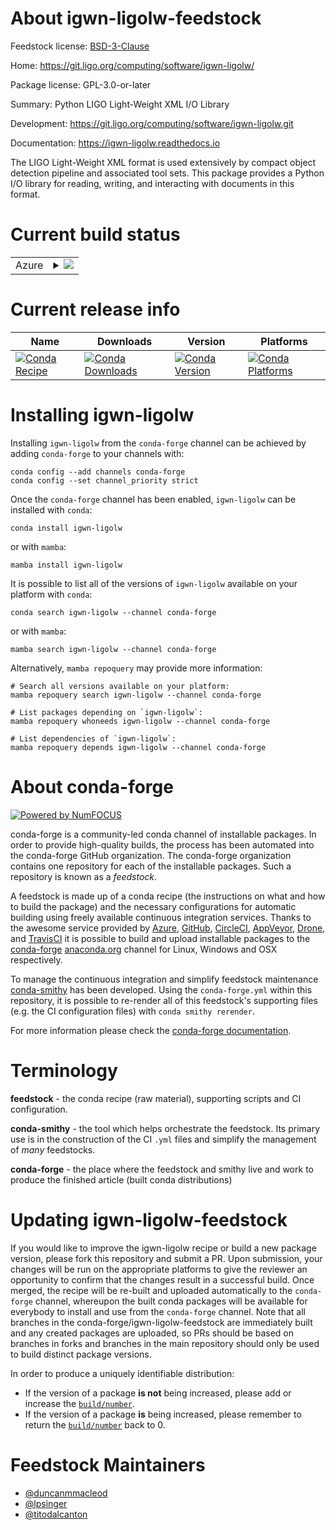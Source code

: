 About igwn-ligolw-feedstock
===========================

Feedstock license: [BSD-3-Clause](https://github.com/conda-forge/igwn-ligolw-feedstock/blob/main/LICENSE.txt)

Home: https://git.ligo.org/computing/software/igwn-ligolw/

Package license: GPL-3.0-or-later

Summary: Python LIGO Light-Weight XML I/O Library

Development: https://git.ligo.org/computing/software/igwn-ligolw.git

Documentation: https://igwn-ligolw.readthedocs.io

The LIGO Light-Weight XML format is used extensively by compact object
detection pipeline and associated tool sets.
This package provides a Python I/O library for reading, writing, and
interacting with documents in this format.


Current build status
====================


<table>
    
  <tr>
    <td>Azure</td>
    <td>
      <details>
        <summary>
          <a href="https://dev.azure.com/conda-forge/feedstock-builds/_build/latest?definitionId=24661&branchName=main">
            <img src="https://dev.azure.com/conda-forge/feedstock-builds/_apis/build/status/igwn-ligolw-feedstock?branchName=main">
          </a>
        </summary>
        <table>
          <thead><tr><th>Variant</th><th>Status</th></tr></thead>
          <tbody><tr>
              <td>linux_64_python3.10.____cpython</td>
              <td>
                <a href="https://dev.azure.com/conda-forge/feedstock-builds/_build/latest?definitionId=24661&branchName=main">
                  <img src="https://dev.azure.com/conda-forge/feedstock-builds/_apis/build/status/igwn-ligolw-feedstock?branchName=main&jobName=linux&configuration=linux%20linux_64_python3.10.____cpython" alt="variant">
                </a>
              </td>
            </tr><tr>
              <td>linux_64_python3.11.____cpython</td>
              <td>
                <a href="https://dev.azure.com/conda-forge/feedstock-builds/_build/latest?definitionId=24661&branchName=main">
                  <img src="https://dev.azure.com/conda-forge/feedstock-builds/_apis/build/status/igwn-ligolw-feedstock?branchName=main&jobName=linux&configuration=linux%20linux_64_python3.11.____cpython" alt="variant">
                </a>
              </td>
            </tr><tr>
              <td>linux_64_python3.12.____cpython</td>
              <td>
                <a href="https://dev.azure.com/conda-forge/feedstock-builds/_build/latest?definitionId=24661&branchName=main">
                  <img src="https://dev.azure.com/conda-forge/feedstock-builds/_apis/build/status/igwn-ligolw-feedstock?branchName=main&jobName=linux&configuration=linux%20linux_64_python3.12.____cpython" alt="variant">
                </a>
              </td>
            </tr><tr>
              <td>linux_64_python3.9.____cpython</td>
              <td>
                <a href="https://dev.azure.com/conda-forge/feedstock-builds/_build/latest?definitionId=24661&branchName=main">
                  <img src="https://dev.azure.com/conda-forge/feedstock-builds/_apis/build/status/igwn-ligolw-feedstock?branchName=main&jobName=linux&configuration=linux%20linux_64_python3.9.____cpython" alt="variant">
                </a>
              </td>
            </tr><tr>
              <td>osx_64_python3.10.____cpython</td>
              <td>
                <a href="https://dev.azure.com/conda-forge/feedstock-builds/_build/latest?definitionId=24661&branchName=main">
                  <img src="https://dev.azure.com/conda-forge/feedstock-builds/_apis/build/status/igwn-ligolw-feedstock?branchName=main&jobName=osx&configuration=osx%20osx_64_python3.10.____cpython" alt="variant">
                </a>
              </td>
            </tr><tr>
              <td>osx_64_python3.11.____cpython</td>
              <td>
                <a href="https://dev.azure.com/conda-forge/feedstock-builds/_build/latest?definitionId=24661&branchName=main">
                  <img src="https://dev.azure.com/conda-forge/feedstock-builds/_apis/build/status/igwn-ligolw-feedstock?branchName=main&jobName=osx&configuration=osx%20osx_64_python3.11.____cpython" alt="variant">
                </a>
              </td>
            </tr><tr>
              <td>osx_64_python3.12.____cpython</td>
              <td>
                <a href="https://dev.azure.com/conda-forge/feedstock-builds/_build/latest?definitionId=24661&branchName=main">
                  <img src="https://dev.azure.com/conda-forge/feedstock-builds/_apis/build/status/igwn-ligolw-feedstock?branchName=main&jobName=osx&configuration=osx%20osx_64_python3.12.____cpython" alt="variant">
                </a>
              </td>
            </tr><tr>
              <td>osx_64_python3.9.____cpython</td>
              <td>
                <a href="https://dev.azure.com/conda-forge/feedstock-builds/_build/latest?definitionId=24661&branchName=main">
                  <img src="https://dev.azure.com/conda-forge/feedstock-builds/_apis/build/status/igwn-ligolw-feedstock?branchName=main&jobName=osx&configuration=osx%20osx_64_python3.9.____cpython" alt="variant">
                </a>
              </td>
            </tr>
          </tbody>
        </table>
      </details>
    </td>
  </tr>
</table>

Current release info
====================

| Name | Downloads | Version | Platforms |
| --- | --- | --- | --- |
| [![Conda Recipe](https://img.shields.io/badge/recipe-igwn--ligolw-green.svg)](https://anaconda.org/conda-forge/igwn-ligolw) | [![Conda Downloads](https://img.shields.io/conda/dn/conda-forge/igwn-ligolw.svg)](https://anaconda.org/conda-forge/igwn-ligolw) | [![Conda Version](https://img.shields.io/conda/vn/conda-forge/igwn-ligolw.svg)](https://anaconda.org/conda-forge/igwn-ligolw) | [![Conda Platforms](https://img.shields.io/conda/pn/conda-forge/igwn-ligolw.svg)](https://anaconda.org/conda-forge/igwn-ligolw) |

Installing igwn-ligolw
======================

Installing `igwn-ligolw` from the `conda-forge` channel can be achieved by adding `conda-forge` to your channels with:

```
conda config --add channels conda-forge
conda config --set channel_priority strict
```

Once the `conda-forge` channel has been enabled, `igwn-ligolw` can be installed with `conda`:

```
conda install igwn-ligolw
```

or with `mamba`:

```
mamba install igwn-ligolw
```

It is possible to list all of the versions of `igwn-ligolw` available on your platform with `conda`:

```
conda search igwn-ligolw --channel conda-forge
```

or with `mamba`:

```
mamba search igwn-ligolw --channel conda-forge
```

Alternatively, `mamba repoquery` may provide more information:

```
# Search all versions available on your platform:
mamba repoquery search igwn-ligolw --channel conda-forge

# List packages depending on `igwn-ligolw`:
mamba repoquery whoneeds igwn-ligolw --channel conda-forge

# List dependencies of `igwn-ligolw`:
mamba repoquery depends igwn-ligolw --channel conda-forge
```


About conda-forge
=================

[![Powered by
NumFOCUS](https://img.shields.io/badge/powered%20by-NumFOCUS-orange.svg?style=flat&colorA=E1523D&colorB=007D8A)](https://numfocus.org)

conda-forge is a community-led conda channel of installable packages.
In order to provide high-quality builds, the process has been automated into the
conda-forge GitHub organization. The conda-forge organization contains one repository
for each of the installable packages. Such a repository is known as a *feedstock*.

A feedstock is made up of a conda recipe (the instructions on what and how to build
the package) and the necessary configurations for automatic building using freely
available continuous integration services. Thanks to the awesome service provided by
[Azure](https://azure.microsoft.com/en-us/services/devops/), [GitHub](https://github.com/),
[CircleCI](https://circleci.com/), [AppVeyor](https://www.appveyor.com/),
[Drone](https://cloud.drone.io/welcome), and [TravisCI](https://travis-ci.com/)
it is possible to build and upload installable packages to the
[conda-forge](https://anaconda.org/conda-forge) [anaconda.org](https://anaconda.org/)
channel for Linux, Windows and OSX respectively.

To manage the continuous integration and simplify feedstock maintenance
[conda-smithy](https://github.com/conda-forge/conda-smithy) has been developed.
Using the ``conda-forge.yml`` within this repository, it is possible to re-render all of
this feedstock's supporting files (e.g. the CI configuration files) with ``conda smithy rerender``.

For more information please check the [conda-forge documentation](https://conda-forge.org/docs/).

Terminology
===========

**feedstock** - the conda recipe (raw material), supporting scripts and CI configuration.

**conda-smithy** - the tool which helps orchestrate the feedstock.
                   Its primary use is in the construction of the CI ``.yml`` files
                   and simplify the management of *many* feedstocks.

**conda-forge** - the place where the feedstock and smithy live and work to
                  produce the finished article (built conda distributions)


Updating igwn-ligolw-feedstock
==============================

If you would like to improve the igwn-ligolw recipe or build a new
package version, please fork this repository and submit a PR. Upon submission,
your changes will be run on the appropriate platforms to give the reviewer an
opportunity to confirm that the changes result in a successful build. Once
merged, the recipe will be re-built and uploaded automatically to the
`conda-forge` channel, whereupon the built conda packages will be available for
everybody to install and use from the `conda-forge` channel.
Note that all branches in the conda-forge/igwn-ligolw-feedstock are
immediately built and any created packages are uploaded, so PRs should be based
on branches in forks and branches in the main repository should only be used to
build distinct package versions.

In order to produce a uniquely identifiable distribution:
 * If the version of a package **is not** being increased, please add or increase
   the [``build/number``](https://docs.conda.io/projects/conda-build/en/latest/resources/define-metadata.html#build-number-and-string).
 * If the version of a package **is** being increased, please remember to return
   the [``build/number``](https://docs.conda.io/projects/conda-build/en/latest/resources/define-metadata.html#build-number-and-string)
   back to 0.

Feedstock Maintainers
=====================

* [@duncanmmacleod](https://github.com/duncanmmacleod/)
* [@lpsinger](https://github.com/lpsinger/)
* [@titodalcanton](https://github.com/titodalcanton/)

